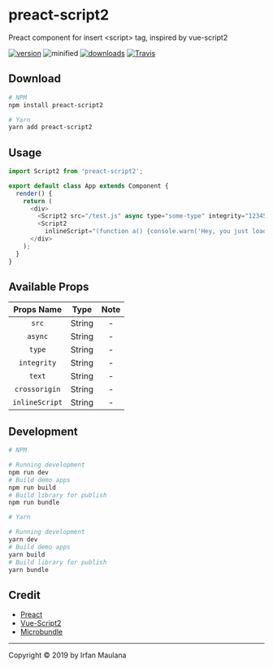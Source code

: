 # preact-script2

Preact component for insert &lt;script> tag, inspired by vue-script2

[![version](https://img.shields.io/npm/v/preact-script2.svg)](https://www.npmjs.com/package/preact-script2) ![minified](https://badgen.net/bundlephobia/minzip/preact-script2) [![downloads](https://img.shields.io/npm/dt/preact-script2.svg)](https://www.npmjs.com/package/preact-script2) [![Travis](https://img.shields.io/travis/mazipan/preact-script2.svg)](https://travis-ci.org/mazipan/preact-script2)

## Download

```bash
# NPM
npm install preact-script2

# Yarn
yarn add preact-script2
```

## Usage

```js
import Script2 from 'preact-script2';

export default class App extends Component {
  render() {
    return (
      <div>
        <Script2 src="/test.js" async type="some-type" integrity="1234567890" text="QWERTYUIOP" crossorigin="anonymous" />
        <Script2
          inlineScript="(function a() {console.warn('Hey, you just loading an inline script')})()" />
      </div>
    );
  }
}
```

## Available Props

| Props Name           |              Type             |             Note             |
| :------------------: | :---------------------------: | :--------------------------: |
| `src`                | String                        | -                            |
| `async`              | String                        | -                            |
| `type`               | String                        | -                            |
| `integrity`          | String                        | -                            |
| `text`               | String                        | -                            |
| `crossorigin`        | String                        | -                            |
| `inlineScript`       | String                        | -                            |

## Development

```bash
# NPM

# Running development
npm run dev
# Build demo apps
npm run build
# Build library for publish
npm run bundle

# Yarn

# Running development
yarn dev
# Build demo apps
yarn build
# Build library for publish
yarn bundle
```

## Credit

-   [Preact](https://preactjs.com/)
-   [Vue-Script2](https://github.com/taoeffect/vue-script2)
-   [Microbundle](https://github.com/developit/microbundle)

* * *

Copyright © 2019 by Irfan Maulana
